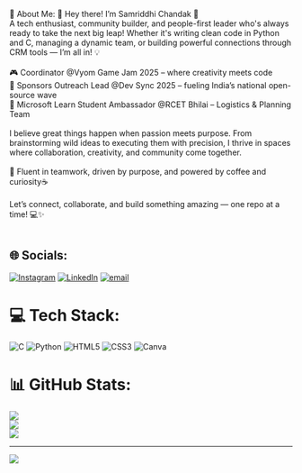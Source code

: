 💫 About Me:
🌟 Hey there! I’m Samriddhi Chandak 🚀<br>A tech enthusiast, community builder, and people-first leader who's always ready to take the next big leap! Whether it's writing clean code in Python and C, managing a dynamic team, or building powerful connections through CRM tools — I’m all in! 💡<br><br>🎮 Coordinator @Vyom Game Jam 2025 – where creativity meets code<br>🤝 Sponsors Outreach Lead @Dev Sync 2025 – fueling India’s national open-source wave<br>🎯 Microsoft Learn Student Ambassador @RCET Bhilai – Logistics & Planning Team<br><br>I believe great things happen when passion meets purpose. From brainstorming wild ideas to executing them with precision, I thrive in spaces where collaboration, creativity, and community come together.<br><br>💬 Fluent in teamwork, driven by purpose, and powered by coffee and curiosity☕<br><br>Let’s connect, collaborate, and build something amazing — one repo at a time! 💻✨<br><br>


## 🌐 Socials:
[![Instagram](https://img.shields.io/badge/Instagram-%23E4405F.svg?logo=Instagram&logoColor=white)](https://instagram.com/https://www.instagram.com/sam_riddhiie?igsh=ZHI4YmtpcXUxbmtj) [![LinkedIn](https://img.shields.io/badge/LinkedIn-%230077B5.svg?logo=linkedin&logoColor=white)](https://linkedin.com/in/https://www.linkedin.com/in/samriddhi-chandak-19b40430b) [![email](https://img.shields.io/badge/Email-D14836?logo=gmail&logoColor=white)](mailto:samriddhichandak1107@gmail.com) 

# 💻 Tech Stack:
![C](https://img.shields.io/badge/c-%2300599C.svg?style=for-the-badge&logo=c&logoColor=white) ![Python](https://img.shields.io/badge/python-3670A0?style=for-the-badge&logo=python&logoColor=ffdd54) ![HTML5](https://img.shields.io/badge/html5-%23E34F26.svg?style=for-the-badge&logo=html5&logoColor=white) ![CSS3](https://img.shields.io/badge/css3-%231572B6.svg?style=for-the-badge&logo=css3&logoColor=white) ![Canva](https://img.shields.io/badge/Canva-%2300C4CC.svg?style=for-the-badge&logo=Canva&logoColor=white)
# 📊 GitHub Stats:
![](https://github-readme-stats.vercel.app/api?username=samm00711&theme=react&hide_border=false&include_all_commits=false&count_private=false)<br/>
![](https://nirzak-streak-stats.vercel.app/?user=samm00711&theme=react&hide_border=false)<br/>
![](https://github-readme-stats.vercel.app/api/top-langs/?username=samm00711&theme=react&hide_border=false&include_all_commits=false&count_private=false&layout=compact)

---
[![](https://visitcount.itsvg.in/api?id=samm00711&icon=0&color=0)](https://visitcount.itsvg.in)


